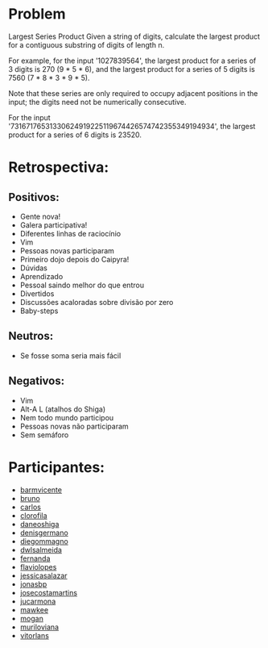 Problem
=======

Largest Series Product
Given a string of digits, calculate the largest product for a contiguous substring of digits of length n.

For example, for the input '1027839564', the largest product for a series of 3 digits is 270 (9 * 5 * 6), and the largest product for a series of 5 digits is 7560 (7 * 8 * 3 * 9 * 5).

Note that these series are only required to occupy adjacent positions in the input; the digits need not be numerically consecutive.

For the input '73167176531330624919225119674426574742355349194934', the largest product for a series of 6 digits is 23520.


Retrospectiva:
==============

Positivos:
----------

* Gente nova!
* Galera participativa!
* Diferentes linhas de raciocínio
* Vim
* Pessoas novas participaram
* Primeiro dojo depois do Caipyra!
* Dúvidas
* Aprendizado
* Pessoal saindo melhor do que entrou
* Divertidos
* Discussões acaloradas sobre divisão por zero
* Baby-steps

Neutros:
----------
* Se fosse soma seria mais fácil
 
Negativos:
----------

* Vim
* Alt-A L (atalhos do Shiga)
* Nem todo mundo participou
* Pessoas novas não participaram
* Sem semáforo

Participantes:
==============

* [barmvicente](https://github.com/barmvicente)
* [bruno](https://github.com/elsaico)
* [carlos](https://github.com/cnlenzc)
* [clorofila](https://github.com/clorophila)
* [daneoshiga](https://github.com/daneoshiga)
* [denisgermano](https://github.com/denisgermano)
* [diegommagno](https://github.com/diegommagno)
* [dwlsalmeida](https://github.com/dwlsalmeida)
* [fernanda]()
* [flaviolopes](https://github.com/flaviolopes)
* [jessicasalazar]()
* [jonasbp](https://github.com/jonasbp)
* [josecostamartins](https://github.com/josecostamartins)
* [jucarmona](https://github.com/juhhcarmona)
* [mawkee](https://github.com/mawkee)
* [mogan](https://github.com/moganrz)
* [muriloviana](https://github.com/muriloviana)
* [vitorlans](https://github.com/vitorlans)
